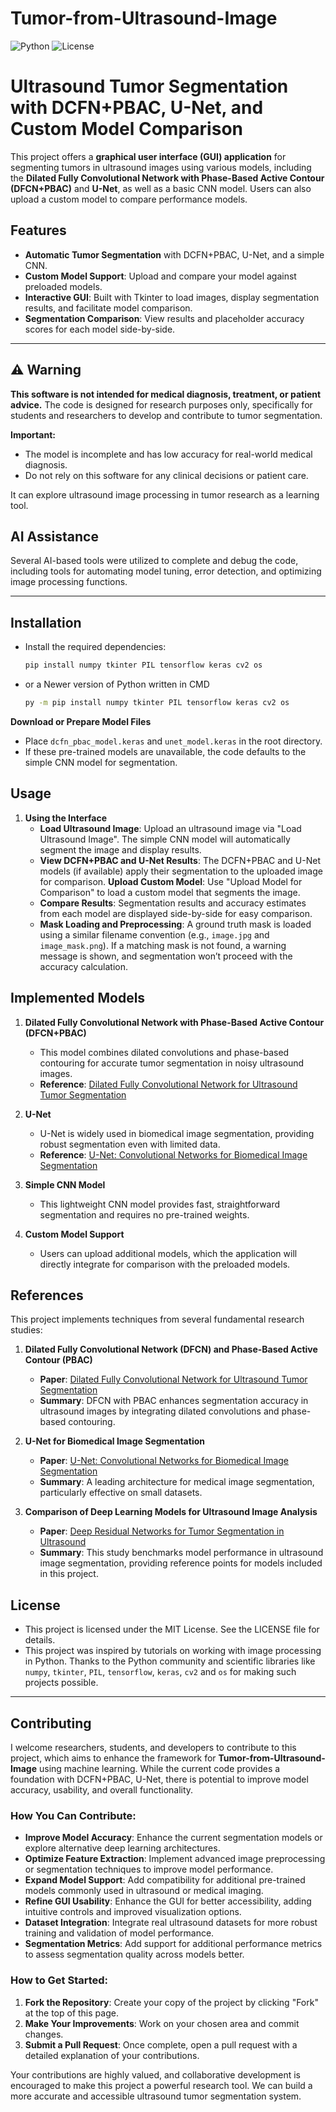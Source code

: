 # Tumor-from-Ultrasound-Image
![Python](https://img.shields.io/badge/python-3.7+-blue.svg)
![License](https://img.shields.io/badge/license-MIT-blue.svg)

# Ultrasound Tumor Segmentation with DCFN+PBAC, U-Net, and Custom Model Comparison

This project offers a **graphical user interface (GUI) application** for segmenting tumors in ultrasound images using various models, including the **Dilated Fully Convolutional Network with Phase-Based Active Contour (DFCN+PBAC)** and **U-Net**, as well as a basic CNN model. Users can also upload a custom model to compare performance models.

## Features

- **Automatic Tumor Segmentation** with DCFN+PBAC, U-Net, and a simple CNN.
- **Custom Model Support**: Upload and compare your model against preloaded models.
- **Interactive GUI**: Built with Tkinter to load images, display segmentation results, and facilitate model comparison.
- **Segmentation Comparison**: View results and placeholder accuracy scores for each model side-by-side.

---
## ⚠️ Warning

**This software is not intended for medical diagnosis, treatment, or patient advice.** The code is designed for research purposes only, specifically for students and researchers to develop and contribute to  tumor segmentation. 

**Important:** 
- The model is incomplete and has low accuracy for real-world medical diagnosis.
- Do not rely on this software for any clinical decisions or patient care.

It can explore ultrasound image processing in tumor research as a learning tool.

## AI Assistance

Several AI-based tools were utilized to complete and debug the code, including tools for automating model tuning, error detection, and optimizing image processing functions.

---
## Installation

- Install the required dependencies:
    ```bash
    pip install numpy tkinter PIL tensorflow keras cv2 os
    ```
- or a Newer version of Python written in CMD
   ```bash
   py -m pip install numpy tkinter PIL tensorflow keras cv2 os
   ```
   
**Download or Prepare Model Files**
   - Place `dcfn_pbac_model.keras` and `unet_model.keras` in the root directory.
   - If these pre-trained models are unavailable, the code defaults to the simple CNN model for segmentation.

## Usage

1. **Using the Interface**
   - **Load Ultrasound Image**: Upload an ultrasound image via "Load Ultrasound Image". The simple CNN model will automatically segment the image and display results.
   - **View DCFN+PBAC and U-Net Results**: The DCFN+PBAC and U-Net models (if available) apply their segmentation to the uploaded image for comparison.
   **Upload Custom Model**: Use "Upload Model for Comparison" to load a custom model that segments the image.
   - **Compare Results**: Segmentation results and accuracy estimates from each model are displayed side-by-side for easy comparison.
   - **Mask Loading and Preprocessing**: A ground truth mask is loaded using a similar filename convention (e.g., `image.jpg` and `image_mask.png`). If a matching mask is not found, a warning message is shown, and segmentation won’t proceed with the accuracy calculation.

## Implemented Models

1. **Dilated Fully Convolutional Network with Phase-Based Active Contour (DFCN+PBAC)**
   - This model combines dilated convolutions and phase-based contouring for accurate tumor segmentation in noisy ultrasound images.
   - **Reference**: [Dilated Fully Convolutional Network for Ultrasound Tumor Segmentation](https://doi.org/10.1002/acm2.13863)
   
2. **U-Net**
   - U-Net is widely used in biomedical image segmentation, providing robust segmentation even with limited data.
   - **Reference**: [U-Net: Convolutional Networks for Biomedical Image Segmentation](https://doi.org/10.1016/j.ultrasmedbio.2020.06.015)

3. **Simple CNN Model**
   - This lightweight CNN model provides fast, straightforward segmentation and requires no pre-trained weights.

4. **Custom Model Support**
   - Users can upload additional models, which the application will directly integrate for comparison with the preloaded models.

## References

This project implements techniques from several fundamental research studies:

1. **Dilated Fully Convolutional Network (DFCN) and Phase-Based Active Contour (PBAC)**
   - **Paper**: [Dilated Fully Convolutional Network for Ultrasound Tumor Segmentation](https://doi.org/10.1002/acm2.13863)
   - **Summary**: DFCN with PBAC enhances segmentation accuracy in ultrasound images by integrating dilated convolutions and phase-based contouring.

2. **U-Net for Biomedical Image Segmentation**
   - **Paper**: [U-Net: Convolutional Networks for Biomedical Image Segmentation](https://doi.org/10.1016/j.ultrasmedbio.2020.06.015)
   - **Summary**: A leading architecture for medical image segmentation, particularly effective on small datasets.

3. **Comparison of Deep Learning Models for Ultrasound Image Analysis**
   - **Paper**: [Deep Residual Networks for Tumor Segmentation in Ultrasound](https://doi.org/10.1016/j.patcog.2018.02.012)
   - **Summary**: This study benchmarks model performance in ultrasound image segmentation, providing reference points for models included in this project.

## License
- This project is licensed under the MIT License. See the LICENSE file for details.
- This project was inspired by tutorials on working with image processing in Python. Thanks to the Python community and scientific libraries like `numpy`, `tkinter`, `PIL`, `tensorflow`, `keras`, `cv2` and `os` for making such projects possible.
---
## Contributing

I welcome researchers, students, and developers to contribute to this project, which aims to enhance the framework for **Tumor-from-Ultrasound-Image** using machine learning. While the current code provides a foundation with DCFN+PBAC, U-Net, there is potential to improve model accuracy, usability, and overall functionality.

### How You Can Contribute:
- **Improve Model Accuracy**: Enhance the current segmentation models or explore alternative deep learning architectures.
- **Optimize Feature Extraction**: Implement advanced image preprocessing or segmentation techniques to improve model performance.
- **Expand Model Support**: Add compatibility for additional pre-trained models commonly used in ultrasound or medical imaging.
- **Refine GUI Usability**: Enhance the GUI for better accessibility, adding intuitive controls and improved visualization options.
- **Dataset Integration**: Integrate real ultrasound datasets for more robust training and validation of model performance.
- **Segmentation Metrics**: Add support for additional performance metrics to assess segmentation quality across models better.

### How to Get Started:
1. **Fork the Repository**: Create your copy of the project by clicking "Fork" at the top of this page.
2. **Make Your Improvements**: Work on your chosen area and commit changes.
3. **Submit a Pull Request**: Once complete, open a pull request with a detailed explanation of your contributions.

Your contributions are highly valued, and collaborative development is encouraged to make this project a powerful research tool. We can build a more accurate and accessible ultrasound tumor segmentation system.
